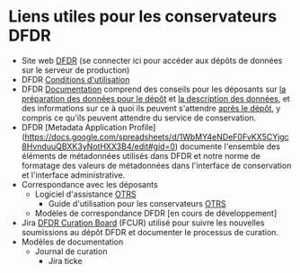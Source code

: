 # Liens utiles pour les conservateurs DFDR

- Site web [DFDR](https://www.frdr-dfdr.ca/repo/) (se connecter ici pour accéder aux dépôts de données sur le serveur de production)
- DFDR [Conditions d'utilisation](https://www.frdr-dfdr.ca/docs/en/terms_of_use/)
- DFDR [Documentation](https://www.frdr-dfdr.ca/docs/en/documentation/) comprend des conseils pour les déposants sur [la préparation des données pour le dépôt](https://www.frdr-dfdr.ca/docs/en/preparing_your_data/) et [la description des données](https://www.frdr-dfdr.ca/docs/en/describing_your_data/), et des informations sur ce à quoi ils peuvent s'attendre [après le dépôt](https://www.frdr-dfdr.ca/docs/en/after_depositing/), y compris ce qu'ils peuvent attendre du service de conservation.
- DFDR [Metadata Application Profile] (https://docs.google.com/spreadsheets/d/1WbMY4eNDeF0FvKX5CYjgc8HvnduuQBXK3yNotHXX3B4/edit#gid=0) documente l'ensemble des éléments de métadonnées utilisés dans DFDR et notre norme de formatage des valeurs de métadonnées dans l'interface de conservation et l'interface administrative.
- Correspondance avec les déposants
  - Logiciel d'assistance [OTRS](https://support.computecanada.ca/otrs/)
    - Guide d'utilisation pour les conservateurs [OTRS](https://docs.google.com/document/d/1bUT6zWoyIo7ZJgrX_4H1i-XYcqZC2ecs8Clbjnc0ik0/edit#)
  - Modèles de correspondance DFDR [en cours de développement]
- Jira [DFDR Curation Board](https://computecanada.atlassian.net/jira/software/projects/FCUR/boards/69) (FCUR) utilisé pour suivre les nouvelles soumissions au dépôt DFDR et documenter le processus de curation.
- Modèles de documentation
  - Journal de curation
    - Jira ticke
